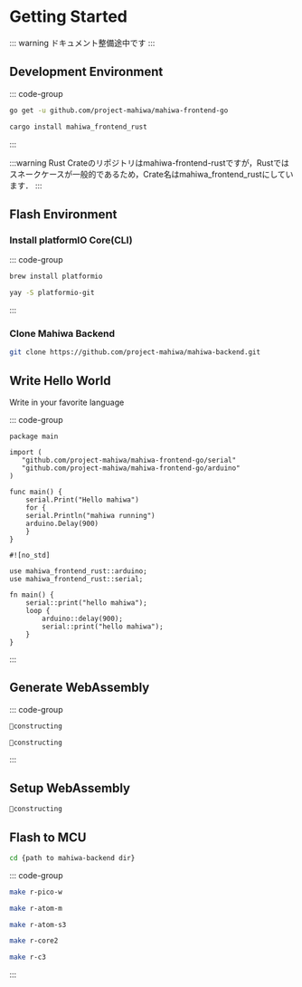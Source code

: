 # Getting Started

::: warning
ドキュメント整備途中です
:::

## Development Environment

::: code-group

```bash [Go]
go get -u github.com/project-mahiwa/mahiwa-frontend-go
```

```bash [Rust]
cargo install mahiwa_frontend_rust
```

:::

:::warning
Rust Crateのリポジトリはmahiwa-frontend-rustですが，Rustではスネークケースが一般的であるため，Crate名はmahiwa_frontend_rustにしています．
:::

## Flash Environment

### Install platformIO Core(CLI)

::: code-group

```bash [Homebrew(MacOS, Linux)]
brew install platformio
```

```bash [Yay(Arch Linux)]
yay -S platformio-git
```

:::

### Clone Mahiwa Backend

```bash
git clone https://github.com/project-mahiwa/mahiwa-backend.git
```

## Write Hello World

Write in your favorite language

::: code-group

```go[Go]
package main

import (
   "github.com/project-mahiwa/mahiwa-frontend-go/serial"
   "github.com/project-mahiwa/mahiwa-frontend-go/arduino"
)

func main() {
    serial.Print("Hello mahiwa")
    for {
    serial.Println("mahiwa running")
    arduino.Delay(900)
    }
}
```

```rust[Rust]
#![no_std]

use mahiwa_frontend_rust::arduino;
use mahiwa_frontend_rust::serial;

fn main() {
    serial::print("hello mahiwa");
    loop {
        arduino::delay(900);
        serial::print("hello mahiwa");
    }
}

```

:::

## Generate WebAssembly

::: code-group

```bash [Go]
🚧constructing
```

```bash [Rust]
🚧constructing
```

:::

## Setup WebAssembly

```bash
🚧constructing
```

## Flash to MCU

```bash
cd {path to mahiwa-backend dir}
```

::: code-group

```bash [RaspberryPi Pico W]
make r-pico-w
```

```bash [ATOM Matrix]
make r-atom-m
```

```bash [ATOM S3]
make r-atom-s3
```

```bash [M5Stack Core2]
make r-core2
```

```bash [M5Stamp C3, C3U]
make r-c3
```

:::
